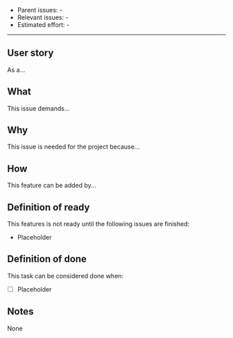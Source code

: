 <!-- Check if the title issue is descriptive! -->
- Parent issues: -
- Relevant issues: -
- Estimated effort: -

* * *

## User story
<!-- The user story for the issue. Remove if not applicable -->
As a...

## What
<!-- Specify what this issue adds to the project -->
This issue demands...

## Why
<!-- Specify why this issue is needed in the project -->
This issue is needed for the project because...

## How
<!-- Specify how this feature can be added to the project -->
This feature can be added by...

## Definition of ready
<!-- Specify any issues that are still open that must be completed before people can start on this issue -->
This features is not ready until the following issues are finished:
- Placeholder

## Definition of done
<!-- Specify exactly what must be done before this issue can be considered done -->
This task can be considered done when:
- [ ] Placeholder

## Notes
<!-- Is there anything important to know? Are there relevant links (or other sources) for this issue? -->
None
